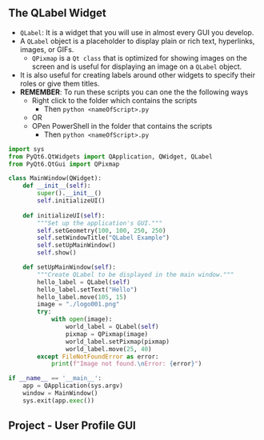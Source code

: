 



## The QLabel Widget

- `QLabel`: It is a widget that you will use in almost every GUI you develop. 
- A `QLabel` object is a placeholder to display plain or rich text, hyperlinks, images, or GIFs.
  - `QPixmap` is a `Qt class` that is optimized for showing images on the screen and is useful for displaying an image on a `QLabel` object.
- It is also useful for creating labels around other widgets to specify their roles or give them titles.
- **REMEMBER**: To run these scripts you can one the the following ways
  - Right click to the folder which contains the scripts
    - Then `python <nameOfScript>.py`
  - OR
  - OPen PowerShell in the folder that contains the scripts
    - Then `python <nameOfScript>.py` 

``` python
import sys
from PyQt6.QtWidgets import QApplication, QWidget, QLabel
from PyQt6.QtGui import QPixmap

class MainWindow(QWidget):
    def __init__(self):
        super().__init__()
        self.initializeUI()
    
    def initializeUI(self):
        """Set up the application's GUI."""
        self.setGeometry(100, 100, 250, 250)
        self.setWindowTitle("QLabel Example")
        self.setUpMainWindow()
        self.show()    

    def setUpMainWindow(self):
        """Create QLabel to be displayed in the main window."""
        hello_label = QLabel(self)
        hello_label.setText("Hello")
        hello_label.move(105, 15)
        image = "./logo001.png"
        try:
            with open(image):
                world_label = QLabel(self)
                pixmap = QPixmap(image)
                world_label.setPixmap(pixmap)
                world_label.move(25, 40)
        except FileNotFoundError as error:
            print(f"Image not found.\nError: {error}")

if __name__ == '__main__':
    app = QApplication(sys.argv)
    window = MainWindow()
    sys.exit(app.exec())
```

## Project - User Profile GUI